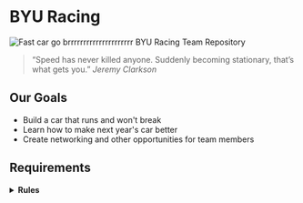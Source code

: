 # BYU Racing

![Fast car go brrrrrrrrrrrrrrrrrrrrr](https://brightspotcdn.byu.edu/18/68/ccf45f104014895c3a31e0d42d66/car.jpg)
BYU Racing Team Repository

>“Speed has never killed anyone. Suddenly becoming stationary, that’s what gets you.”
*Jeremy Clarkson*

## Our Goals

- Build a car that runs and won't break
- Learn how to make next year's car better
- Create networking and other opportunities for team members

## Requirements

<details>
<summary><B>Rules</B></summary>
<b>Rules</b> 
 <br>

- Brake light [T.3.4]
- - Must be visible, even in intense sunlight
- Accelerator system [T.4]
- - Must have two electrically separate sensors
- - Sensors must have different transfer functions
- - Sensor circuits must have resistors to make a short circuit result in a 0% reading
- - If a reading is received that is outside of the possible range, the motor controller must deactivate motor power
- - The motor controller may only accept up to a 10% difference in readings for 100 msec before deactivating motor power
- - Must have a detachable connector or switched breakout box to allow for disconnecting each sensor
- - ETC systems form must contain a detailed description of all possible failure modes including, but not limited to signal out of range, time outs, corrupted messages, and lost messages
- - Integrity of motor command signal must be maintained at all stages
- Brake system encoder (BSE) [T.4.3]
- - There must be a sensor for measuring brake line pressure or pedal position
- - If an abnormal or no reading is read for more than 100 msec, the motor power must be deactivated
- - The ETC systems form must contain a detailed description of all possible failure modes including, but not limited to signal out of range, time outs, corrupted messages, and lost messages
- Low Voltage Battery [T.9.2]
- - Low voltage batteries must be securely mounted within the chassis below the height of the shoulder belt mount
- - Low voltage batteries must have overcurrent protection that trips at or below the maximum specified discharge current of the cells
- - The positive terminal must be insulated
- - Any wet-cell battery in the driver’s compartment must be contained in a nonconductive marine type container or equivalent
- - Lithium chemistry battery packs must have a sturdy, rigid casing made from nonconductive material or be commercially available as an OEM style replacement
- - All batteries using chemistry other than lead-acid must be presented at technical inspection with markings identifying it for comparison to a datasheet or other documentation that prove that the pack and supporting electronics meet all rules requirements

- Grounded low voltage system general requirements [EV 4.4]
- - The grounded low voltage system must be below 60 V DC and must be grounded to the chassis
- - The grounded low voltage system must include two master switches that meet the following requirements
- - The grounded low voltage system must have a measuring point that is connected to the ground of the low voltage system
- - - This measuring point must be next to the tractive system measuring point
- - - The measuring point must be be a black 4mm banana jack marked “GND”
- Vehicle operation
- - The vehicle must energize in the following manner: grounded low voltage active, tractive system active, then ready to drive.
- - Ready to drive
- - - The vehicle will respond to motor inputs once the tractive system is active, the brake pedal is pressed and held, and the driver preforms a specific manual action to activate (such as pressing a specific button in the cockpit)
- - - Once the ready to drive state is activated, the vehicle must make a ready to drive sound for one to three seconds that is easily recognizable and is at least 80 dBA

</details>
